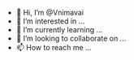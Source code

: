 - 👋 Hi, I’m @Vnimavai
- 👀 I’m interested in ...
- 🌱 I’m currently learning ...
- 💞️ I’m looking to collaborate on ...
- 📫 How to reach me ...

<!---
Vnimavai/Vnimavai is a ✨ special ✨ repository because its `README.md` (this file) appears on your GitHub profile.
You can click the Preview link to take a look at your changes.
--->
